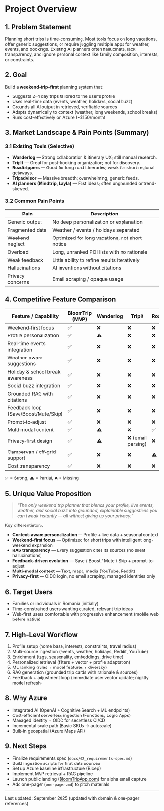 # Project Overview

## 1. Problem Statement

Planning short trips is time-consuming. Most tools focus on long vacations, offer generic suggestions, or require juggling multiple apps for weather, events, and bookings. Existing AI planners often hallucinate, lack transparency, and ignore personal context like family composition, interests, or constraints.

## 2. Goal

Build a **weekend-trip-first** planning system that:

- Suggests 2–4 day trips tailored to the user’s profile
- Uses real-time data (events, weather, holidays, social buzz)
- Grounds all AI output in retrieved, verifiable sources
- Adapts dynamically to context (weather, long weekends, school breaks)
- Runs cost-effectively on Azure (~$150/month)

## 3. Market Landscape & Pain Points (Summary)

### 3.1 Existing Tools (Selective)

- **Wanderlog** — Strong collaboration & itinerary UX; still manual research.
- **TripIt** — Great for post-booking organization; not for discovery.
- **Roadtrippers** — Good for long road itineraries; weak for short regional getaways.
- **Tripadvisor** — Massive breadth; overwhelming, generic feeds.
- **AI planners (Mindtrip, Layla)** — Fast ideas; often ungrounded or trend-skewed.

### 3.2 Common Pain Points

| Pain | Description |
|------|-------------|
| Generic output | No deep personalization or explanation |
| Fragmented data | Weather / events / holidays separated |
| Weekend neglect | Optimized for long vacations, not short notice |
| Overload | Long, unranked POI lists with no rationale |
| Weak feedback | Little ability to refine results iteratively |
| Hallucinations | AI inventions without citations |
| Privacy concerns | Email scraping / opaque usage |

## 4. Competitive Feature Comparison

| Feature / Capability | BloomTrip (MVP) | Wanderlog | TripIt | Roadtrippers | Tripadvisor | Mindtrip (AI) |
|----------------------|-----------------|-----------|--------|--------------|------------|---------------|
| Weekend‑first focus | ✅ | ❌ | ❌ | ❌ | ❌ | ❌ |
| Profile personalization | ✅ | ⚠️ | ❌ | ❌ | ❌ | ⚠️ |
| Real‑time events integration | ✅ | ❌ | ❌ | ❌ | ❌ | ❌ |
| Weather‑aware suggestions | ✅ | ❌ | ❌ | ❌ | ❌ | ❌ |
| Holiday & school break awareness | ✅ | ❌ | ❌ | ❌ | ❌ | ❌ |
| Social buzz integration | ✅ | ❌ | ❌ | ❌ | ❌ | ⚠️ |
| Grounded RAG with citations | ✅ | ❌ | ❌ | ❌ | ❌ | ❌ |
| Feedback loop (Save/Boost/Mute/Skip) | ✅ | ❌ | ❌ | ❌ | ❌ | ⚠️ |
| Prompt‑to‑adjust | ✅ | ❌ | ❌ | ❌ | ❌ | ⚠️ |
| Multi‑modal content | ✅ | ⚠️ | ❌ | ✅ | ✅ | ⚠️ |
| Privacy‑first design | ✅ | ⚠️ | ❌ (email parsing) | ❌ | ❌ | ❌ |
| Campervan / off‑grid support | ✅ | ❌ | ❌ | ⚠️ | ❌ | ❌ |
| Cost transparency | ✅ | ❌ | ❌ | ❌ | ❌ | ❌ |

✅ = Strong, ⚠️ = Partial, ❌ = Missing

## 5. Unique Value Proposition

> *“The only weekend trip planner that blends your profile, live events, weather, and social buzz into grounded, explainable suggestions you can tweak instantly — all without giving up your privacy.”*

Key differentiators:

- **Context-aware personalization** — Profile + live data + seasonal context
- **Weekend-first focus** — Optimized for short trips with intelligent long-weekend expansion
- **RAG transparency** — Every suggestion cites its sources (no silent hallucinations)
- **Feedback-driven evolution** — Save / Boost / Mute / Skip + prompt-to-adjust
- **Multi-modal context** — Text, maps, media (YouTube, Reddit)
- **Privacy-first** — OIDC login, no email scraping, managed identities only

## 6. Target Users

- Families or individuals in Romania (initially)
- Time-constrained users wanting curated, relevant trip ideas
- Web-first users comfortable with progressive enhancement (mobile web before native)

## 7. High-Level Workflow

1. Profile setup (home base, interests, constraints, travel radius)
2. Multi-source ingestion (events, weather, holidays, Reddit, YouTube)
3. Enrichment (tags, seasonality, embeddings, drive time)
4. Personalized retrieval (filters + vector + profile adaptation)
5. ML ranking (rules + model features + diversity)
6. RAG generation (grounded trip cards with rationale & sources)
7. Feedback + adjustment loop (immediate user vector update; nightly model refresh)

## 8. Why Azure

- Integrated AI (OpenAI + Cognitive Search + ML endpoints)
- Cost-efficient serverless ingestion (Functions, Logic Apps)
- Managed identity + OIDC for secretless CI/CD
- Incremental scale path (Basic SKUs → autoscale)
- Built-in geospatial (Azure Maps API)

## 9. Next Steps

- Finalize requirements spec (`docs/02_requirements-spec.md`)
- Build ingestion scripts for first data sources
- Set up Azure baseline infrastructure (Bicep)
- Implement MVP retrieval + RAG pipeline
- Launch public landing ([BloomTripApp.com](https://BloomTripApp.com)) for alpha email capture
- Add one-pager (`one-pager.md`) to pitch materials

---

Last updated: September 2025 (updated with domain & one-pager references)
